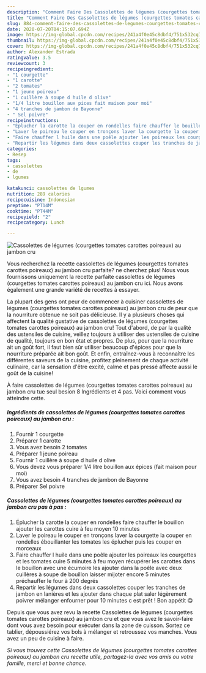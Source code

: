 ```yaml
---
description: "Comment Faire Des Cassolettes de légumes (courgettes tomates carottes poireaux) au jambon cru"
title: "Comment Faire Des Cassolettes de légumes (courgettes tomates carottes poireaux) au jambon cru"
slug: 884-comment-faire-des-cassolettes-de-legumes-courgettes-tomates-carottes-poireaux-au-jambon-cru
date: 2020-07-20T04:15:07.694Z
image: https://img-global.cpcdn.com/recipes/241a4f0e45c8dbf4/751x532cq70/cassolettes-de-legumes-courgettes-tomates-carottes-poireaux-au-jambon-cru-photo-principale-de-la-recette.jpg
thumbnail: https://img-global.cpcdn.com/recipes/241a4f0e45c8dbf4/751x532cq70/cassolettes-de-legumes-courgettes-tomates-carottes-poireaux-au-jambon-cru-photo-principale-de-la-recette.jpg
cover: https://img-global.cpcdn.com/recipes/241a4f0e45c8dbf4/751x532cq70/cassolettes-de-legumes-courgettes-tomates-carottes-poireaux-au-jambon-cru-photo-principale-de-la-recette.jpg
author: Alexander Estrada
ratingvalue: 3.5
reviewcount: 3
recipeingredient:
- "1 courgette"
- "1 carotte"
- "2 tomates"
- "1 jeune poireau"
- "1 cuillère à soupe d huile d olive"
- "1/4 litre bouillon aux pices fait maison pour moi"
- "4 tranches de jambon de Bayonne"
- " Sel poivre"
recipeinstructions:
- "Éplucher la carotte la couper en rondelles faire chauffer le bouillon ajouter les carottes cuire à feu moyen 10 minutes"
- "Laver le poireau le couper en tronçons laver la courgette la couper en rondelles ébouillanter les tomates les éplucher puis les couper en morceaux"
- "Faire chauffer l huile dans une poêle ajouter les poireaux les courgettes et les tomates cuire 5 minutes à feu moyen récupérer les carottes dans le bouillon avec une écumoire les ajouter dans la poêle avec deux cuillères à soupe de bouillon laisser mijoter encore 5 minutes préchauffer le four à 200 degrés"
- "Repartir les légumes dans deux cassolettes couper les tranches de jambon en lanières et les ajouter dans chaque plat saler légèrement poivrer mélanger enfourner pour 10 minutes c est prêt ! Bon appétit 😋"
categories:
- Resep
tags:
- cassolettes
- de
- lgumes

katakunci: cassolettes de lgumes 
nutrition: 289 calories
recipecuisine: Indonesian
preptime: "PT14M"
cooktime: "PT44M"
recipeyield: "2"
recipecategory: Lunch

---
```



![Cassolettes de légumes (courgettes tomates carottes poireaux) au jambon cru](https://img-global.cpcdn.com/recipes/241a4f0e45c8dbf4/751x532cq70/cassolettes-de-legumes-courgettes-tomates-carottes-poireaux-au-jambon-cru-photo-principale-de-la-recette.jpg)

Vous recherchez la recette cassolettes de légumes (courgettes tomates carottes poireaux) au jambon cru parfaite? ne cherchez plus! Nous vous fournissons uniquement la recette parfaite cassolettes de légumes (courgettes tomates carottes poireaux) au jambon cru ici. Nous avons également une grande variété de recettes à essayer.

La plupart des gens ont peur de commencer à cuisiner cassolettes de légumes (courgettes tomates carottes poireaux) au jambon cru de peur que la nourriture obtenue ne soit pas délicieuse. Il y a plusieurs choses qui affectent la qualité gustative de cassolettes de légumes (courgettes tomates carottes poireaux) au jambon cru! Tout d'abord, de par la qualité des ustensiles de cuisine, veillez toujours à utiliser des ustensiles de cuisine de qualité, toujours en bon état et propres. De plus, pour que la nourriture ait un goût fort, il faut bien sûr utiliser beaucoup d'épices pour que la nourriture préparée ait bon goût. Et enfin, entraînez-vous à reconnaître les différentes saveurs de la cuisine, profitez pleinement de chaque activité culinaire, car la sensation d'être excité, calme et pas pressé affecte aussi le goût de la cuisine!

<!--inarticleads1-->

À faire cassolettes de légumes (courgettes tomates carottes poireaux) au jambon cru tue seul besion 8 Ingrédients et 4 pas. Voici comment vous atteindre cette.

##### Ingrédients de cassolettes de légumes (courgettes tomates carottes poireaux) au jambon cru :

1. Fournir 1 courgette
1. Préparer 1 carotte
1. Vous avez besoin 2 tomates
1. Préparer 1 jeune poireau
1. Fournir 1 cuillère à soupe d huile d olive
1. Vous devez vous préparer 1/4 litre bouillon aux épices (fait maison pour moi)
1. Vous avez besoin 4 tranches de jambon de Bayonne
1. Préparer  Sel poivre




<!--inarticleads2-->

##### Cassolettes de légumes (courgettes tomates carottes poireaux) au jambon cru pas à pas :

1. Éplucher la carotte la couper en rondelles faire chauffer le bouillon ajouter les carottes cuire à feu moyen 10 minutes
1. Laver le poireau le couper en tronçons laver la courgette la couper en rondelles ébouillanter les tomates les éplucher puis les couper en morceaux
1. Faire chauffer l huile dans une poêle ajouter les poireaux les courgettes et les tomates cuire 5 minutes à feu moyen récupérer les carottes dans le bouillon avec une écumoire les ajouter dans la poêle avec deux cuillères à soupe de bouillon laisser mijoter encore 5 minutes préchauffer le four à 200 degrés
1. Repartir les légumes dans deux cassolettes couper les tranches de jambon en lanières et les ajouter dans chaque plat saler légèrement poivrer mélanger enfourner pour 10 minutes c est prêt ! Bon appétit 😋




<!--inarticleads1-->

<p>
Depuis que vous avez revu la recette Cassolettes de légumes (courgettes tomates carottes poireaux) au jambon cru et que vous avez le savoir-faire dont vous avez besoin pour exécuter dans la zone de cuisson. Sortez ce tablier, dépoussiérez vos bols à mélanger et retroussez vos manches. Vous avez un peu de cuisine à faire.
</p>

<p>
<i>Si vous trouvez cette Cassolettes de légumes (courgettes tomates carottes poireaux) au jambon cru recette utile, partagez-la avec vos amis ou votre famille, merci et bonne chance.</i>
</p>
